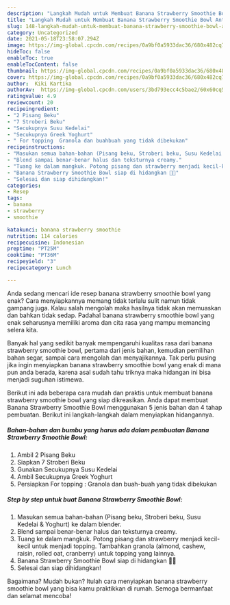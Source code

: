 ```yaml
---
description: "Langkah Mudah untuk Membuat Banana Strawberry Smoothie Bowl Anti Gagal"
title: "Langkah Mudah untuk Membuat Banana Strawberry Smoothie Bowl Anti Gagal"
slug: 148-langkah-mudah-untuk-membuat-banana-strawberry-smoothie-bowl-anti-gagal
category: Uncategorized
date: 2021-05-18T23:58:07.294Z
image: https://img-global.cpcdn.com/recipes/0a9bf0a5933dac36/680x482cq70/banana-strawberry-smoothie-bowl-foto-resep-utama.jpg
hideToc: false
enableToc: true
enableTocContent: false
thumbnail: https://img-global.cpcdn.com/recipes/0a9bf0a5933dac36/680x482cq70/banana-strawberry-smoothie-bowl-foto-resep-utama.jpg
cover: https://img-global.cpcdn.com/recipes/0a9bf0a5933dac36/680x482cq70/banana-strawberry-smoothie-bowl-foto-resep-utama.jpg
author:  Kiki Kartika
authorAv:  https://img-global.cpcdn.com/users/3bd793ecc4c5bae2/60x60cq50/avatar.jpg
ratingvalue: 4.9
reviewcount: 20
recipeingredient:
- "2 Pisang Beku"
- "7 Stroberi Beku"
- "Secukupnya Susu Kedelai"
- "Secukupnya Greek Yoghurt"
- " For topping  Granola dan buahbuah yang tidak dibekukan"
recipeinstructions:
- "Masukan semua bahan-bahan (Pisang beku, Stroberi beku, Susu Kedelai &amp; Yoghurt) ke dalam blender."
- "Blend sampai benar-benar halus dan teksturnya creamy."
- "Tuang ke dalam mangkuk. Potong pisang dan strawberry menjadi kecil-kecil untuk menjadi topping. Tambahkan granola (almond, cashew, raisin, rolled oat, cranberry) untuk topping yang lainnya."
- "Banana Strawberry Smoothie Bowl siap di hidangkan 🍌🍓"
- "Selesai dan siap dihidangkan!"
categories:
- Resep
tags:
- banana
- strawberry
- smoothie

katakunci: banana strawberry smoothie 
nutrition: 114 calories
recipecuisine: Indonesian
preptime: "PT25M"
cooktime: "PT36M"
recipeyield: "3"
recipecategory: Lunch

---
```



Anda sedang mencari ide resep banana strawberry smoothie bowl yang enak? Cara menyiapkannya memang tidak terlalu sulit namun tidak gampang juga. Kalau salah mengolah maka hasilnya tidak akan memuaskan dan bahkan tidak sedap. Padahal banana strawberry smoothie bowl yang enak seharusnya memiliki aroma dan cita rasa yang mampu memancing selera kita.


Banyak hal yang sedikit banyak mempengaruhi kualitas rasa dari banana strawberry smoothie bowl, pertama dari jenis bahan, kemudian pemilihan bahan segar, sampai cara mengolah dan menyajikannya. Tak perlu pusing jika ingin menyiapkan banana strawberry smoothie bowl yang enak di mana pun anda berada, karena asal sudah tahu triknya maka hidangan ini bisa menjadi suguhan istimewa.




Berikut ini ada beberapa cara mudah dan praktis untuk membuat banana strawberry smoothie bowl yang siap dikreasikan. Anda dapat membuat Banana Strawberry Smoothie Bowl menggunakan 5 jenis bahan dan 4 tahap pembuatan. Berikut ini langkah-langkah dalam menyiapkan hidangannya.

<!--inarticleads1-->

##### Bahan-bahan dan bumbu yang harus ada dalam pembuatan Banana Strawberry Smoothie Bowl:

1. Ambil 2 Pisang Beku
1. Siapkan 7 Stroberi Beku
1. Gunakan Secukupnya Susu Kedelai
1. Ambil Secukupnya Greek Yoghurt
1. Persiapkan  For topping : Granola dan buah-buah yang tidak dibekukan




<!--inarticleads2-->

##### Step by step untuk buat Banana Strawberry Smoothie Bowl:

1. Masukan semua bahan-bahan (Pisang beku, Stroberi beku, Susu Kedelai &amp; Yoghurt) ke dalam blender.
1. Blend sampai benar-benar halus dan teksturnya creamy.
1. Tuang ke dalam mangkuk. Potong pisang dan strawberry menjadi kecil-kecil untuk menjadi topping. Tambahkan granola (almond, cashew, raisin, rolled oat, cranberry) untuk topping yang lainnya.
1. Banana Strawberry Smoothie Bowl siap di hidangkan 🍌🍓
1. Selesai dan siap dihidangkan!



Bagaimana? Mudah bukan? Itulah cara menyiapkan banana strawberry smoothie bowl yang bisa kamu praktikkan di rumah. Semoga bermanfaat dan selamat mencoba!
